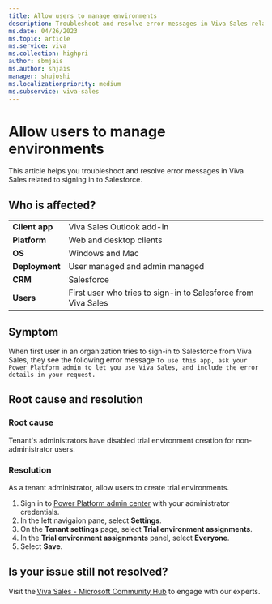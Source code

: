 ```yaml
---
title: Allow users to manage environments
description: Troubleshoot and resolve error messages in Viva Sales related to signing in to Salesforce.
ms.date: 04/26/2023
ms.topic: article
ms.service: viva
ms.collection: highpri
author: sbmjais
ms.author: shjais
manager: shujoshi
ms.localizationpriority: medium
ms.subservice: viva-sales
---
```


# Allow users to manage environments

This article helps you troubleshoot and resolve error messages in Viva Sales related to signing in to Salesforce.

## Who is affected?

|  |  |
|---------|---------|
|**Client app**     |  Viva Sales Outlook add-in        |
|**Platform**     | Web and desktop clients         |
|**OS**     | Windows and Mac         |
|**Deployment**     | User managed and admin managed       |
|**CRM**     | Salesforce        |
|**Users**     | First user who tries to sign-in to Salesforce from Viva Sales   |

## Symptom

When first user in an organization tries to sign-in to Salesforce from Viva Sales, they see the following error message `To use this app, ask your Power Platform admin to let you use Viva Sales, and include the error details in your request.`

## Root cause and resolution

### Root cause

Tenant's administrators have disabled trial environment creation for non-administrator users. 

### Resolution

As a tenant administrator, allow users to create trial environments.

1. Sign in to [Power Platform admin center](https://admin.powerplatform.microsoft.com/) with your administrator credentials.
2. In the left navigaion pane, select **Settings**.
3. On the **Tenant settings** page, select **Trial environment assignments**.
4. In the **Trial environment assignments** panel, select **Everyone**.
5. Select **Save**.

## Is your issue still not resolved?

Visit the [Viva Sales - Microsoft Community Hub](https://techcommunity.microsoft.com/t5/viva-sales/bd-p/VivaSales) to engage with our experts.
